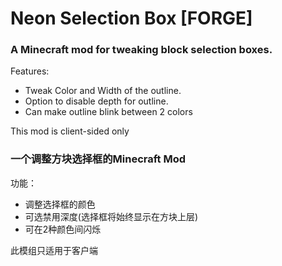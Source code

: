 # Neon Selection Box [FORGE]
### A Minecraft mod for tweaking block selection boxes.  

Features:
- Tweak Color and Width of the outline.
- Option to disable depth for outline.
- Can make outline blink between 2 colors

This mod is client-sided only

### 一个调整方块选择框的Minecraft Mod
功能：
- 调整选择框的颜色
- 可选禁用深度(选择框将始终显示在方块上层)
- 可在2种颜色间闪烁

此模组只适用于客户端